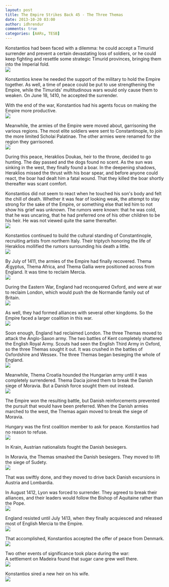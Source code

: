 ```yaml
---
layout: post
title: The Empire Strikes Back 45 - The Three Themas
date: 2013-10-20 03:00
author: idhrendur
comments: true
categories: [AARs, TESB]
---
```

Konstantios had been faced with a dilemma: he could accept a Timurid surrender and prevent a certain devastating loss of soldiers, or he could keep fighting and resettle some strategic Timurid provinces, bringing them into the Imperial fold.  
![](/assets/tesb_images/45-1.png)

Konstantios knew he needed the support of the military to hold the Empire together. As well, a time of peace could be put to use strengthening the Empire, while the Timurids' multitudinous wars would only cause them to weaken. On June 18, 1410, he accepted the surrender.  

With the end of the war, Konstantios had his agents focus on making the Empire more productive.  
![](/assets/tesb_images/45-2.png)

Meanwhile, the armies of the Empire were moved about, garrisoning the various regions. The most elite soldiers were sent to Constantinople, to join the more limited Scholai Palatinae. The other armies were renamed for the region they garrisoned.  
![](/assets/tesb_images/45-3.png)

During this peace, Heraklios Doukas, heir to the throne, decided to go hunting. The day passed and the dogs found no scent. As the sun was sinking in the west, they finally found a boar. In the deepening shadows, Heraklios missed the thrust with his boar spear, and before anyone could react, the boar had dealt him a fatal wound. That they killed the boar shortly thereafter was scant comfort.  

Konstantios did not seem to react when he touched his son's body and felt the chill of death. Whether it was fear of looking weak, the attempt to stay strong for the sake of the Empire, or something else that led him to not show his grief was unknown. The rumors were known: that he was cold, that he was uncaring, that he had preferred one of his other children to be his heir. He was not viewed quite the same thereafter.  
![](/assets/tesb_images/45-4.png)

Konstantios continued to build the cultural standing of Constantinople, recruiting artists from northern Italy. Their triptych honoring the life of Heraklios mollified the rumors surrounding his death a little.  
![](/assets/tesb_images/45-5.png)

By July of 1411, the armies of the Empire had finally recovered. Thema Ægyptus, Thema Africa, and Thema Gallia were positioned across from England. It was time to reclaim Mercia.  
![](/assets/tesb_images/45-6.png)

During the Eastern War, England had reconquered Oxford, and were at war to reclaim London, which would push the de Normandie family out of Britain.  
![](/assets/tesb_images/45-7.png)

As well, they had formed alliances with several other kingdoms. So the Empire faced a larger coalition in this war.  
![](/assets/tesb_images/45-8.png)

Soon enough, England had reclaimed London. The three Themas moved to attack the Anglo-Saxon army. The two battles of Kent completely shattered the English Royal Army. Scouts had seen the English Third Army in Oxford, so the three Themas sought it out. It was crushed in the battles of Oxfordshire and Wessex. The three Themas began besieging the whole of England.  
![](/assets/tesb_images/45-9.png)

Meanwhile, Thema Croatia hounded the Hungarian army until it was completely surrendered. Thema Dacia joined them to break the Danish siege of Moravia. But a Danish force sought them out instead.  
![](/assets/tesb_images/45-10.png)

The Empire won the resulting battle, but Danish reinforcements prevented the pursuit that would have been preferred. When the Danish armies marched to the west, the Themas again moved to break the siege of Moravia.  

Hungary was the first coalition member to ask for peace. Konstantios had no reason to refuse.  
![](/assets/tesb_images/45-11.png)

In Krain, Austrian nationalists fought the Danish besiegers.  

In Moravia, the Themas smashed the Danish besiegers. They moved to lift the siege of Sudety.  
![](/assets/tesb_images/45-12.png)

That was swiftly done, and they moved to drive back Danish excursions in Austria and Lombardia.  

In August 1412, Lyon was forced to surrender. They agreed to break their alliances, and their leaders would follow the Bishop of Aquitaine rather than the Pope.  
![](/assets/tesb_images/45-13.png)

England resisted until July 1413, when they finally acquiesced and released most of English Mercia to the Empire.  
![](/assets/tesb_images/45-14.png)

That accomplished, Konstantios accepted the offer of peace from Denmark.  
![](/assets/tesb_images/45-15.png)

Two other events of significance took place during the war:  
A settlement on Madeira found that sugar cane grew well there.  
![](/assets/tesb_images/45-16.png)

Konstantios sired a new heir on his wife.  
![](/assets/tesb_images/45-17.png)
